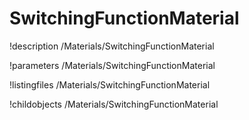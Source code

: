 <!-- MOOSE Documentation Stub: Remove this when content is added. -->

# SwitchingFunctionMaterial
!description /Materials/SwitchingFunctionMaterial

!parameters /Materials/SwitchingFunctionMaterial

!listingfiles /Materials/SwitchingFunctionMaterial

!childobjects /Materials/SwitchingFunctionMaterial
